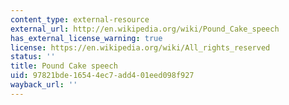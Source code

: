 ```yaml
---
content_type: external-resource
external_url: http://en.wikipedia.org/wiki/Pound_Cake_speech
has_external_license_warning: true
license: https://en.wikipedia.org/wiki/All_rights_reserved
status: ''
title: Pound Cake speech
uid: 97821bde-1654-4ec7-add4-01eed098f927
wayback_url: ''
---
```


